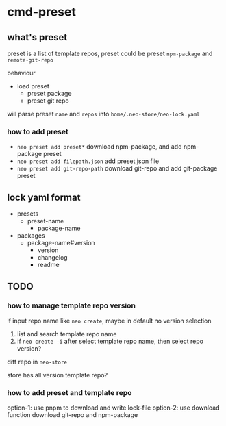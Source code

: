 # cmd-preset

## what's preset

preset is a list of template repos, preset could be preset `npm-package` and `remote-git-repo`

behaviour

- load preset
  - preset package
  - preset git repo

will parse preset `name` and `repos` into `home/.neo-store/neo-lock.yaml`

### how to add preset

- `neo preset add preset*` download npm-package, and add npm-package preset
- `neo preset add filepath.json` add preset json file 
- `neo preset add git-repo-path` download git-repo and add git-package preset

## lock yaml format

- presets
  - preset-name
    - package-name
- packages
  - package-name#version
    - version
    - changelog
    - readme

## TODO

### how to manage template repo version

if input repo name like `neo create`, maybe in default no version selection

1. list and search template repo name
2. if `neo create -i` after select template repo name, then select repo version?

diff repo in `neo-store`

store has all version template repo?

### how to add preset and template repo

option-1: use pnpm to download and write lock-file
option-2: use download function download git-repo and npm-package